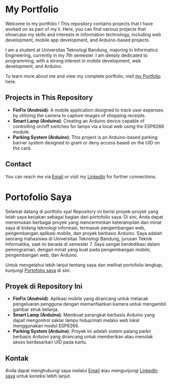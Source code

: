 # My Portfolio
Welcome to my portfolio ! This repository contains projects that I have worked on as part of my li. Here, you can find various projects that showcase my skills and interests in information technology, including web development, mobile app development, and Arduino-based projects.

I am a student at Universitas Teknologi Bandung, majoring in Informatics Engineering,
currently in my 7th semester. I am deeply dedicated to programming,
with a strong interest in mobile development, web development, and Arduino.

To learn more about me and view my complete portfolio, visit [my Portfolio](https://syxherr.github.io/portofolio/) here.

## Projects in This Repository
- **FinFix (Android)**: A mobile application designed to track user expenses by utilizing the camera to capture images of shopping receipts.
- **Smart Lamp (Arduino)**: Creating an Arduino device capable of controlling on/off switches for lamps via a local web using the ESP8266 module.
- **Parking System (Arduino)**: This project is an Arduino-based parking barrier system designed to grant or deny access based on the UID on the card.

## Contact
You can reach me via [Email](shaskiapdv@gmail.com) or visit my [LinkedIn](www.linkedin.com/in/shaskia-putri-devi) for further connections.





# Portofolio Saya
Selamat datang di portfolio sya! Repository ini berisi proyek-proyek yang telah saya kerjakan sebagai bagian dari portofolio saya. Di sini, Anda dapat menemukan berbagai proyek yang mencerminkan keterampilan dan minat saya di bidang teknologi informasi, termasuk pengembangan web, pengembangan aplikasi mobile, dan proyek berbasis Arduino.
Saya adalah seorang mahasiswa di Universitas Teknologi Bandung, jurusan Teknik Informatika, 
saat ini berada di semester 7. Saya sangat berdedikasi dalam pemrograman,
dengan minat yang kuat pada pengembangan mobile, pengembangan web, dan Arduino.

Untuk mengetahui lebih lanjut tentang saya dan melihat portofolio lengkap, kunjungi [Portofolio saya](https://syxherr.github.io/portofolio/) di sini.

## Proyek di Repository Ini
- **FinFix (Android)**: Aplikasi mobile yang dirancang untuk melacak pengeluaran pengguna dengan memanfaatkan kamera untuk mengambil gambar struk belanja.
- **Smart Lamp (Arduino)**: Membuat perangkat berbasis Arduino yang dapat mengontrol saklar lampu hidup/mati melalui web lokal menggunakan modul ESP8266.
- **Parking System (Arduino)**: Proyek ini adalah sistem palang parkir berbasis Arduino yang dirancang untuk memberikan atau menolak akses berdasarkan UID pada kartu.


## Kontak
Anda dapat menghubungi saya melalui [Email](shaskiapdv@gmail.com) atau mengunjungi [LinkedIn saya](www.linkedin.com/in/shaskia-putri-devi) untuk koneksi lebih lanjut.
